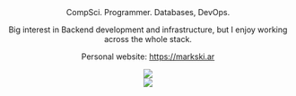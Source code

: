 <div align="center">
  CompSci. Programmer. Databases, DevOps.

  Big interest in Backend development and infrastructure, but I enjoy working across the whole stack.
  
  Personal website: https://markski.ar

  <img src="https://github-readme-streak-stats.herokuapp.com/?user=markski1&theme=vue-dark&hide_border=true">
  <br>
  <img src="https://github-readme-stats.vercel.app/api/top-langs/?username=markski1&theme=vue-dark&show_icons=true&hide_border=true&layout=compact&hide=html,css,pawn">
  <br>
  <img src="https://komarev.com/ghpvc/?username=markski1&style=flat-square&color=blue" alt=""/>
</div>
